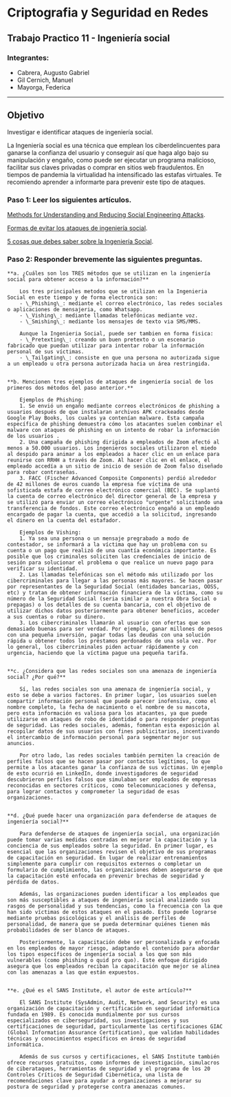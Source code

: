 # Criptografia y Seguridad en Redes

## Trabajo Practico 11 - Ingeniería social

### Integrantes:

- Cabrera, Augusto Gabriel
- Gil Cernich, Manuel
- Mayorga, Federica

---

## Objetivo
Investigar e identificar ataques de ingeniería social.

La Ingeniería social es una técnica que emplean los ciberdelincuentes para ganarse la confianza del usuario y conseguir así que haga algo bajo su manipulación y engaño, como puede ser ejecutar un programa malicioso, facilitar sus claves privadas o comprar en sitios web fraudulentos. En tiempos de pandemia la virtualidad ha intensificado las estafas virtuales. Te recomiendo aprender a informarte para prevenir este tipo de ataques.


### Paso 1: Leer los siguientes artículos.

[Methods for Understanding and Reducing Social Engineering Attacks](https://www.sans.org/white-papers/36972/).

[Formas de evitar los ataques de ingeniería social](https://latam.kaspersky.com/resource-center/threats/how-to-avoid-social-engineering-attacks).

[5 cosas que debes saber sobre la Ingeniería Social](https://www.welivesecurity.com/la-es/2016/01/06/5-cosas-sobre-ingenieria-social/).


### Paso 2: Responder brevemente las siguientes preguntas.

    **a. ¿Cuáles son los TRES métodos que se utilizan en la ingeniería social para obtener acceso a la información?**

        Los tres principales metodos que se utilizan en la Ingenieria Social en este tiempo y de forma electronica son:
        - \_Phishing\_: mediante el correo electrónico, las redes sociales o aplicaciones de mensajeria, como Whatsapp.
        - \_Vishing\_: mediante llamadas telefónicas mediante voz.
        - \_Smishing\_: mediante los mensajes de texto via SMS/MMS.
        
        Aunque la Ingenieria Social, puede ser tambien en forma fisica:
        - \_Pretexting\_: creando un buen pretexto o un escenario fabricado que puedan utilizar para intentar robar la información personal de sus víctimas.
        - \_Tailgating\_: consiste en que una persona no autorizada sigue a un empleado u otra persona autorizada hacia un área restringida.


    **b. Mencionen tres ejemplos de ataques de ingeniería social de los primeros dos métodos del paso anterior.**

        Ejemplos de Phishing:
        1. Se envió un engaño mediante correos electrónicos de phishing a usuarios después de que instalaran archivos APK crackeados desde Google Play Books, los cuales ya contenían malware. Esta campaña específica de phishing demuestra cómo los atacantes suelen combinar el malware con ataques de phishing en un intento de robar la información de los usuarios .
        2. Una campaña de phishing dirigida a empleados de Zoom afectó al menos a 50.000 usuarios. Los ingenieros sociales utilizaron el miedo al despido para animar a los empleados a hacer clic en un enlace para reunirse con RRHH a través de Zoom. Al hacer clic en el enlace, el empleado accedía a un sitio de inicio de sesión de Zoom falso diseñado para robar contraseñas.
        3. FACC (Fischer Advanced Composite Components) perdió alrededor de 42 millones de euros cuando la empresa fue víctima de una sofisticada estafa de correo electrónico comercial (BEC). Se suplantó la cuenta de correo electrónico del director general de la empresa y se utilizó para enviar un correo electrónico "urgente" solicitando una transferencia de fondos. Este correo electrónico engañó a un empleado encargado de pagar la cuenta, que accedió a la solicitud, ingresando el dinero en la cuenta del estafador.

        Ejemplos de Vishing:
        1. Ya sea una persona o un mensaje pregrabado a modo de contestador, se informará a la víctima que hay un problema con su cuenta o un pago que realizó de una cuantía económica importante. Es posible que los criminales soliciten las credenciales de inicio de sesión para solucionar el problema o que realice un nuevo pago para verificar su identidad.
        2. Las llamadas telefónicas son el método más utilizado por los cibercriminales para llegar a las personas más mayores. Se hacen pasar por representantes de la Seguridad Social (entidades bancarias, OOSS, etc) y tratan de obtener información financiera de la víctima, como su número de la Seguridad Social (seria similar a nuestra Obra Social o prepagas) o los detalles de su cuenta bancaria, con el objetivo de utilizar dichos datos posteriormente para obtener beneficios, acceder a sus cuentas o robar su dinero.
        3. Los cibercriminales llamarán al usuario con ofertas que son demasiado buenas para ser verdad. Por ejemplo, ganar millones de pesos con una pequeña inversión, pagar todas las deudas con una solución rápida u obtener todos los préstamos perdonados de una sola vez. Por lo general, los cibercriminales piden actuar rápidamente y con urgencia, haciendo que la víctima pague una pequeña tarifa.


    **c. ¿Considera que las redes sociales son una amenaza de ingeniería social? ¿Por qué?**

        Sí, las redes sociales son una amenaza de ingeniería social, y esto se debe a varios factores. En primer lugar, los usuarios suelen compartir información personal que puede parecer inofensiva, como el nombre completo, la fecha de nacimiento o el nombre de su mascota, pero esta información es valiosa para los atacantes, ya que puede utilizarse en ataques de robo de identidad o para responder preguntas de seguridad. Las redes sociales, además, fomentan esta exposición al recopilar datos de sus usuarios con fines publicitarios, incentivando el intercambio de información personal para segmentar mejor sus anuncios.

        Por otro lado, las redes sociales también permiten la creación de perfiles falsos que se hacen pasar por contactos legítimos, lo que permite a los atacantes ganar la confianza de sus víctimas. Un ejemplo de esto ocurrió en LinkedIn, donde investigadores de seguridad descubrieron perfiles falsos que simulaban ser empleados de empresas reconocidas en sectores críticos, como telecomunicaciones y defensa, para lograr contactos y comprometer la seguridad de esas organizaciones.
        

    **d. ¿Qué puede hacer una organización para defenderse de ataques de ingeniería social?**

        Para defenderse de ataques de ingeniería social, una organización puede tomar varias medidas centradas en mejorar la capacitación y la conciencia de sus empleados sobre la seguridad. En primer lugar, es esencial que las organizaciones revisen el objetivo de sus programas de capacitación en seguridad. En lugar de realizar entrenamientos simplemente para cumplir con requisitos externos o completar un formulario de cumplimiento, las organizaciones deben asegurarse de que la capacitación esté enfocada en prevenir brechas de seguridad y pérdida de datos.

        Además, las organizaciones pueden identificar a los empleados que son más susceptibles a ataques de ingeniería social analizando sus rasgos de personalidad y sus tendencias, como la frecuencia con la que han sido víctimas de estos ataques en el pasado. Esto puede lograrse mediante pruebas psicológicas y el análisis de perfiles de personalidad, de manera que se pueda determinar quiénes tienen más probabilidades de ser blanco de ataques.

        Posteriormente, la capacitación debe ser personalizada y enfocada en los empleados de mayor riesgo, adaptando el contenido para abordar los tipos específicos de ingeniería social a los que son más vulnerables (como phishing o quid pro quo). Este enfoque dirigido asegura que los empleados reciban la capacitación que mejor se alinea con las amenazas a las que están expuestos.
    
    
    **e. ¿Qué es el SANS Institute, el autor de este artículo?**

        El SANS Institute (SysAdmin, Audit, Network, and Security) es una organización de capacitación y certificación en seguridad informática fundada en 1989. Es conocida mundialmente por sus cursos especializados en ciberseguridad, sus investigaciones y sus certificaciones de seguridad, particularmente las certificaciones GIAC (Global Information Assurance Certification), que validan habilidades técnicas y conocimientos específicos en áreas de seguridad informática.

        Además de sus cursos y certificaciones, el SANS Institute también ofrece recursos gratuitos, como informes de investigación, simulacros de ciberataques, herramientas de seguridad y el programa de los 20 Controles Críticos de Seguridad Cibernética, una lista de recomendaciones clave para ayudar a organizaciones a mejorar su postura de seguridad y protegerse contra amenazas comunes.
        